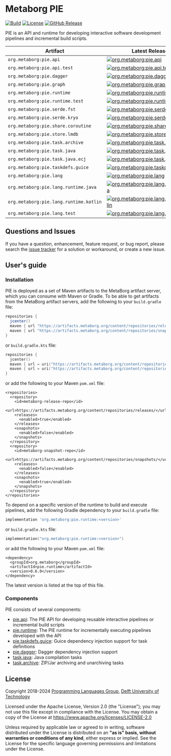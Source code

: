 # Metaborg PIE
[![Build][github-badge:build]][github:build]
[![License][license-badge]][license]
[![GitHub Release][github-badge:release]][github:release]

PIE is an API and runtime for developing interactive software development pipelines and incremental build scripts.

| Artifact                               | Latest Release                                                                                                |
|----------------------------------------|---------------------------------------------------------------------------------------------------------------|
| `org.metaborg:pie.api`                 | [![org.metaborg:pie.api][maven-badge:pie.api]][maven:pie.api]                                                 |
| `org.metaborg:pie.api.test`            | [![org.metaborg:pie.api.test][maven-badge:pie.api.test]][maven:pie.api.test]                                  |
| `org.metaborg:pie.dagger`              | [![org.metaborg:pie.dagger][maven-badge:pie.dagger]][maven:pie.dagger]                                        |
| `org.metaborg:pie.graph`               | [![org.metaborg:pie.graph][maven-badge:pie.graph]][maven:pie.graph]                                           |
| `org.metaborg:pie.runtime`             | [![org.metaborg:pie.runtime][maven-badge:pie.runtime]][maven:pie.runtime]                                     |
| `org.metaborg:pie.runtime.test`        | [![org.metaborg:pie.runtime.test][maven-badge:pie.runtime.test]][maven:pie.runtime.test]                      |
| `org.metaborg:pie.serde.fst`           | [![org.metaborg:pie.serde.fst][maven-badge:pie.serde.fst]][maven:pie.serde.fst]                               |
| `org.metaborg:pie.serde.kryo`          | [![org.metaborg:pie.serde.kryo][maven-badge:pie.serde.kryo]][maven:pie.serde.kryo]                            |
| `org.metaborg:pie.share.coroutine`     | [![org.metaborg:pie.share.coroutine][maven-badge:pie.share.coroutine]][maven:pie.share.coroutine]             |
| `org.metaborg:pie.store.lmdb`          | [![org.metaborg:pie.store.lmdb][maven-badge:pie.store.lmdb]][maven:pie.store.lmdb]                            |
| `org.metaborg:pie.task.archive`        | [![org.metaborg:pie.task.archive][maven-badge:pie.task.archive]][maven:pie.task.archive]                      |
| `org.metaborg:pie.task.java`           | [![org.metaborg:pie.task.java][maven-badge:pie.task.java]][maven:pie.task.java]                               |
| `org.metaborg:pie.task.java.ecj`       | [![org.metaborg:pie.task.java.ecj][maven-badge:pie.task.java.ecj]][maven:pie.task.java.ecj]                   |
| `org.metaborg:pie.taskdefs.guice`      | [![org.metaborg:pie.taskdefs.guice][maven-badge:pie.taskdefs.guice]][maven:pie.taskdefs.guice]                |
| `org.metaborg:pie.lang`                | [![org.metaborg:pie.lang][maven-badge:pie.lang]][maven:pie.lang]                                              |
| `org.metaborg:pie.lang.runtime.java`   | [![org.metaborg:pie.lang.runtime.java][maven-badge:pie.lang.runtime.java]][maven:pie.lang.runtime.java]       |
| `org.metaborg:pie.lang.runtime.kotlin` | [![org.metaborg:pie.lang.runtime.kotlin][maven-badge:pie.lang.runtime.kotlin]][maven:pie.lang.runtime.kotlin] |
| `org.metaborg:pie.lang.test`           | [![org.metaborg:pie.lang.test][maven-badge:pie.lang.test]][maven:pie.lang.test]                               |


## Questions and Issues
If you have a question, enhancement, feature request, or bug report, please search the [issue tracker](https://github.com/metaborg/pie/issues) for a solution or workaround, or create a new issue.

## User's guide
### Installation
PIE is deployed as a set of Maven artifacts to the MetaBorg artifact server, which you can consume with Maven or Gradle.
To be able to get artifacts from the MetaBorg artifact servers, add the following to your `build.gradle` file:

```gradle
repositories {
  jcenter()
  maven { url "https://artifacts.metaborg.org/content/repositories/releases/" }
  maven { url "https://artifacts.metaborg.org/content/repositories/snapshots/" }
}
```

or `build.gradle.kts` file:

```gradle.kts
repositories {
  jcenter()
  maven { url = uri("https://artifacts.metaborg.org/content/repositories/releases/") }
  maven { url = uri("https://artifacts.metaborg.org/content/repositories/snapshots/") }
}
```

or add the following to your Maven `pom.xml` file:

```maven-pom
<repositories>
  <repository>
    <id>metaborg-release-repo</id>
    <url>https://artifacts.metaborg.org/content/repositories/releases/</url>
    <releases>
      <enabled>true</enabled>
    </releases>
    <snapshots>
      <enabled>false</enabled>
    </snapshots>
  </repository>
  <repository>
    <id>metaborg-snapshot-repo</id>
    <url>https://artifacts.metaborg.org/content/repositories/snapshots/</url>
    <releases>
      <enabled>false</enabled>
    </releases>
    <snapshots>
      <enabled>true</enabled>
    </snapshots>
  </repository>
</repositories>
```

To depend on a specific version of the runtime to build and execute pipelines, add the following Gradle dependency to your `build.gradle` file:

```gradle
implementation 'org.metaborg:pie.runtime:<version>'
```

or `build.gradle.kts` file:

```gradle.kts
implementation("org.metaborg:pie.runtime:<version>")
```

or add the following to your Maven `pom.xml` file:

```maven-pom
<dependency>
  <groupId>org.metaborg</groupId>
  <artifactId>pie.runtime</artifactId>
  <version>0.6.0</version>
</dependency>
```

The latest version is listed at the top of this file.

### Components
PIE consists of several components:

* [pie.api](core/api): The PIE API for developing reusable interactive pipelines or incremental build scripts
* [pie.runtime](core/runtime): The PIE runtime for incrementally executing pipelines developed with the API
* [pie.taskdefs.guice](core/taskdefs.guice): Guice dependency injection support for task definitions
* [pie.dagger](core/dagger): Dagger dependency injection support
* [task.java](core/task.java): Java compilation tasks
* [task.archive](core/task.archive): ZIP/Jar archiving and unarchiving tasks


## License
Copyright 2018-2024 [Programming Languages Group](https://pl.ewi.tudelft.nl/), [Delft University of Technology](https://www.tudelft.nl/)

Licensed under the Apache License, Version 2.0 (the "License"); you may not use this file except in compliance with the License. You may obtain a copy of the License at <https://www.apache.org/licenses/LICENSE-2.0>

Unless required by applicable law or agreed to in writing, software distributed under the License is distributed on an **"as is" basis, without warranties or conditions of any kind**, either express or implied. See the License for the specific language governing permissions and limitations under the License.

[github-badge:build]: https://img.shields.io/github/actions/workflow/status/metaborg/pie/build.yaml
[github:build]: https://github.com/metaborg/pie/actions
[license-badge]: https://img.shields.io/github/license/metaborg/pie
[license]: https://github.com/metaborg/pie/blob/master/LICENSE
[github-badge:release]: https://img.shields.io/github/v/release/metaborg/pie
[github:release]: https://github.com/metaborg/pie/releases

[maven:pie.api]:                  https://artifacts.metaborg.org/#nexus-search;gav~org.metaborg~pie.api~~~
[maven:pie.api.test]:             https://artifacts.metaborg.org/#nexus-search;gav~org.metaborg~pie.api.test~~~
[maven:pie.dagger]:               https://artifacts.metaborg.org/#nexus-search;gav~org.metaborg~pie.dagger~~~
[maven:pie.graph]:                https://artifacts.metaborg.org/#nexus-search;gav~org.metaborg~pie.graph~~~
[maven:pie.runtime]:              https://artifacts.metaborg.org/#nexus-search;gav~org.metaborg~pie.runtime~~~
[maven:pie.runtime.test]:         https://artifacts.metaborg.org/#nexus-search;gav~org.metaborg~pie.runtime.test~~~
[maven:pie.serde.fst]:            https://artifacts.metaborg.org/#nexus-search;gav~org.metaborg~pie.serde.fst~~~
[maven:pie.serde.kryo]:           https://artifacts.metaborg.org/#nexus-search;gav~org.metaborg~pie.serde.kryo~~~
[maven:pie.share.coroutine]:      https://artifacts.metaborg.org/#nexus-search;gav~org.metaborg~pie.share.coroutine~~~
[maven:pie.store.lmdb]:           https://artifacts.metaborg.org/#nexus-search;gav~org.metaborg~pie.store.lmdb~~~
[maven:pie.task.archive]:         https://artifacts.metaborg.org/#nexus-search;gav~org.metaborg~pie.task.archive~~~
[maven:pie.task.java]:            https://artifacts.metaborg.org/#nexus-search;gav~org.metaborg~pie.task.java~~~
[maven:pie.task.java.ecj]:        https://artifacts.metaborg.org/#nexus-search;gav~org.metaborg~pie.task.java.ecj~~~
[maven:pie.taskdefs.guice]:       https://artifacts.metaborg.org/#nexus-search;gav~org.metaborg~pie.taskdefs.guice~~~
[maven:pie.lang]:                 https://artifacts.metaborg.org/#nexus-search;gav~org.metaborg~pie.lang~~~
[maven:pie.lang.runtime.java]:    https://artifacts.metaborg.org/#nexus-search;gav~org.metaborg~pie.lang.runtime.java~~~
[maven:pie.lang.runtime.kotlin]:  https://artifacts.metaborg.org/#nexus-search;gav~org.metaborg~pie.lang.runtime.kotlin~~~
[maven:pie.lang.test]:            https://artifacts.metaborg.org/#nexus-search;gav~org.metaborg~pie.lang.test~~~

[maven-badge:pie.api]:                  https://img.shields.io/maven-metadata/v?metadataUrl=https%3A%2F%2Fartifacts.metaborg.org%2Fcontent%2Frepositories%2Freleases%2Forg%2Fmetaborg%2Fpie.api%2Fmaven-metadata.xml
[maven-badge:pie.api.test]:             https://img.shields.io/maven-metadata/v?metadataUrl=https%3A%2F%2Fartifacts.metaborg.org%2Fcontent%2Frepositories%2Freleases%2Forg%2Fmetaborg%2Fpie.api.test%2Fmaven-metadata.xml
[maven-badge:pie.dagger]:               https://img.shields.io/maven-metadata/v?metadataUrl=https%3A%2F%2Fartifacts.metaborg.org%2Fcontent%2Frepositories%2Freleases%2Forg%2Fmetaborg%2Fpie.dagger%2Fmaven-metadata.xml
[maven-badge:pie.graph]:                https://img.shields.io/maven-metadata/v?metadataUrl=https%3A%2F%2Fartifacts.metaborg.org%2Fcontent%2Frepositories%2Freleases%2Forg%2Fmetaborg%2Fpie.graph%2Fmaven-metadata.xml
[maven-badge:pie.runtime]:              https://img.shields.io/maven-metadata/v?metadataUrl=https%3A%2F%2Fartifacts.metaborg.org%2Fcontent%2Frepositories%2Freleases%2Forg%2Fmetaborg%2Fpie.runtime%2Fmaven-metadata.xml
[maven-badge:pie.runtime.test]:         https://img.shields.io/maven-metadata/v?metadataUrl=https%3A%2F%2Fartifacts.metaborg.org%2Fcontent%2Frepositories%2Freleases%2Forg%2Fmetaborg%2Fpie.runtime.test%2Fmaven-metadata.xml
[maven-badge:pie.serde.fst]:            https://img.shields.io/maven-metadata/v?metadataUrl=https%3A%2F%2Fartifacts.metaborg.org%2Fcontent%2Frepositories%2Freleases%2Forg%2Fmetaborg%2Fpie.serde.fst%2Fmaven-metadata.xml
[maven-badge:pie.serde.kryo]:           https://img.shields.io/maven-metadata/v?metadataUrl=https%3A%2F%2Fartifacts.metaborg.org%2Fcontent%2Frepositories%2Freleases%2Forg%2Fmetaborg%2Fpie.serde.kryo%2Fmaven-metadata.xml
[maven-badge:pie.share.coroutine]:      https://img.shields.io/maven-metadata/v?metadataUrl=https%3A%2F%2Fartifacts.metaborg.org%2Fcontent%2Frepositories%2Freleases%2Forg%2Fmetaborg%2Fpie.share.coroutine%2Fmaven-metadata.xml
[maven-badge:pie.store.lmdb]:           https://img.shields.io/maven-metadata/v?metadataUrl=https%3A%2F%2Fartifacts.metaborg.org%2Fcontent%2Frepositories%2Freleases%2Forg%2Fmetaborg%2Fpie.store.lmdb%2Fmaven-metadata.xml
[maven-badge:pie.task.archive]:         https://img.shields.io/maven-metadata/v?metadataUrl=https%3A%2F%2Fartifacts.metaborg.org%2Fcontent%2Frepositories%2Freleases%2Forg%2Fmetaborg%2Fpie.task.archive%2Fmaven-metadata.xml
[maven-badge:pie.task.java]:            https://img.shields.io/maven-metadata/v?metadataUrl=https%3A%2F%2Fartifacts.metaborg.org%2Fcontent%2Frepositories%2Freleases%2Forg%2Fmetaborg%2Fpie.task.java%2Fmaven-metadata.xml
[maven-badge:pie.task.java.ecj]:        https://img.shields.io/maven-metadata/v?metadataUrl=https%3A%2F%2Fartifacts.metaborg.org%2Fcontent%2Frepositories%2Freleases%2Forg%2Fmetaborg%2Fpie.task.java.ecj%2Fmaven-metadata.xml
[maven-badge:pie.taskdefs.guice]:       https://img.shields.io/maven-metadata/v?metadataUrl=https%3A%2F%2Fartifacts.metaborg.org%2Fcontent%2Frepositories%2Freleases%2Forg%2Fmetaborg%2Fpie.taskdefs.guice%2Fmaven-metadata.xml
[maven-badge:pie.lang]:                 https://img.shields.io/maven-metadata/v?metadataUrl=https%3A%2F%2Fartifacts.metaborg.org%2Fcontent%2Frepositories%2Freleases%2Forg%2Fmetaborg%2Fpie.lang%2Fmaven-metadata.xml
[maven-badge:pie.lang.runtime.java]:    https://img.shields.io/maven-metadata/v?metadataUrl=https%3A%2F%2Fartifacts.metaborg.org%2Fcontent%2Frepositories%2Freleases%2Forg%2Fmetaborg%2Fpie.lang.runtime.java%2Fmaven-metadata.xml
[maven-badge:pie.lang.runtime.kotlin]:  https://img.shields.io/maven-metadata/v?metadataUrl=https%3A%2F%2Fartifacts.metaborg.org%2Fcontent%2Frepositories%2Freleases%2Forg%2Fmetaborg%2Fpie.lang.runtime.kotlin%2Fmaven-metadata.xml
[maven-badge:pie.lang.test]:            https://img.shields.io/maven-metadata/v?metadataUrl=https%3A%2F%2Fartifacts.metaborg.org%2Fcontent%2Frepositories%2Freleases%2Forg%2Fmetaborg%2Fpie.lang.test%2Fmaven-metadata.xml
